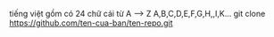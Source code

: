 tiếng việt gồm có 24 chữ cái từ A --> Z
A,B,C,D,E,F,G,H,,I,K...
git clone https://github.com/ten-cua-ban/ten-repo.git
